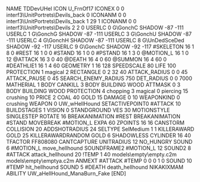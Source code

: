 NAME 			TDDevUHel
ICON 			U_FrnOf17
ICONEX 0 0 interf3\UnitPortrets\Devils_back 0
ICONANM 0 0 interf3\UnitPortrets\Devils_back 1 29 1
ICONANM 0 0 interf3\UnitPortrets\Devils 2 2 0
USERLC 			0 G\GonchC SHADOW -87 -111
USERLC 			1 G\GonchG SHADOW -87 -111
USERLC 			3 G\GonchU SHADOW -87 -111
USERLC 			4 G\GonchH SHADOW -87 -111
USERLC 			8 G\UnDedSceDed SHADOW -92 -117
USERLC 			9 G\GonchC SHADOW -92 -117
#SKELETON               16 1 8 0
#REST      		16 1 0 0
#STAND     		16 1 0 0
#PSTAND    		16 1 3 0
@MOTION_L  		16 1 0 12
@ATTACK    		16 3 0 40
@DEATH     		16 4 0 60
@SUMMON     		16 4 60 0 
#DEATHLIE1 		16 1 4 60
GEOMETRY 		1 16 128
SPEEDSCALE 80
LIFE     		100
PROTECTION 		1 magical 2
RECTANGLE 		0 2 32 40
ATTACK_RADIUS 		0 0 45
ATTACK_PAUSE 		0 45
SEARCH_ENEMY_RADIUS 	750
DET_RADIUS 		0 0 7000
MATHERIAL 		1 BODY
CANKILL 3 BODY BUILDING WOOD
ATTMASK 0 3 BODY BUILDING WOOD 
PROTECTION 4 chopping 3 magical 0 piercing 15 crushing 10
PRICE 			2 COAL 40 GOLD 15
DAMAGE   		0 10
WEAPONKIND 		0 crushing
WEAPON			0 UW_wHellHound
SETACTIVEPOINT0		#ATTACK 10
BUILDSTAGES 		1
VISION 			0
STANDGROUND
VES 			30
MOTIONSTYLE 		SINGLESTEP
ROTATE 			16
BREAKANIMATION #REST
BREAKANIMATION #STAND
MOVEBREAK #MOTION_L
EXPA 60
ZPOINTS 16 16
CANSTORM
COLLISION 20
ADDSHOTRADIUS 24
SELTYPE SelMedium 1 1
KILLERAWARD             GOLD 25
KILLERAWARDRANDOM       GOLD 6
SHADOWLESS
CYLINDER 16 40
TFACTOR FF808080
CANTCAPTURE
UNITRADIUS 12
NO_HUNGRY
SOUND 6 #MOTION_L move_hellhound
SOUNDFRAME2 #MOTION_L 12
SOUND2 8 #ATTACK attack_hellhound 20
!TEMP  1 40 models\empty\empty.c2m models\empty\emptya.c2m
ANMEXT #ATTACK #TEMP 0 0 0 1 0
SOUND 10 #TEMP hit_hellhound
SOUND 5 #DEATH death_hellhound
NIKAKIXMAM
ABILITY UW_aHellHound_ManaBurn_Fake
[END]
